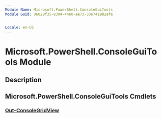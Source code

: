 ```yaml
---
Module Name: Microsoft.PowerShell.ConsoleGuiTools
Module Guid: 06028f35-8304-4460-ae73-306741982afe


Locale: en-US
---
```


# Microsoft.PowerShell.ConsoleGuiTools Module
## Description


## Microsoft.PowerShell.ConsoleGuiTools Cmdlets
### [Out-ConsoleGridView](Out-ConsoleGridView.md)


